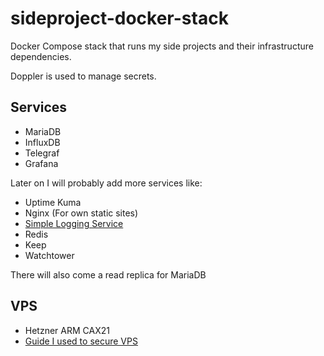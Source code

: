 # sideproject-docker-stack
Docker Compose stack that runs my side projects and their infrastructure dependencies.

Doppler is used to manage secrets.

## Services
- MariaDB
- InfluxDB
- Telegraf
- Grafana

Later on I will probably add more services like:
- Uptime Kuma
- Nginx (For own static sites)
- [Simple Logging Service](https://github.com/jkrumm/simple-logging-service)
- Redis
- Keep
- Watchtower

There will also come a read replica for MariaDB

## VPS
- Hetzner ARM CAX21
- [Guide I used to secure VPS](https://maximorlov.com/4-essential-steps-to-securing-a-vps/)